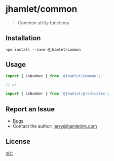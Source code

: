 jhamlet/common
=================

> Common utility functions

Installation
------------

```
npm install --save @jhamlet/common
```

Usage
-----

```js
import { isNumber } from '@jhamlet/common';

// or

import { isNumber } from '@jhamlet/predicates';
```

Report an Issue
---------------

* [Bugs](http://github.com/jhamlet/hamletink-common/issues)
* Contact the author: <jerry@hamletink.com>


License
-------

[ISC](./LICENSE)

